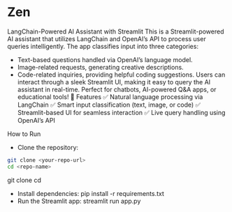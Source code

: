 # Zen

LangChain-Powered AI Assistant with Streamlit
This is a Streamlit-powered AI assistant that utilizes LangChain and OpenAI’s API to process user queries intelligently. The app classifies input into three categories:
- Text-based questions handled via OpenAI’s language model.
- Image-related requests, generating creative descriptions.
- Code-related inquiries, providing helpful coding suggestions.
Users can interact through a sleek Streamlit UI, making it easy to query the AI assistant in real-time. Perfect for chatbots, AI-powered Q&A apps, or educational tools! 🚀
Features
✅ Natural language processing via LangChain
✅ Smart input classification (text, image, or code)
✅ Streamlit-based UI for seamless interaction
✅ Live query handling using OpenAI’s API

How to Run
- Clone the repository:
```bash
git clone <your-repo-url>
cd <repo-name>
```
git clone <your-repo-url>
cd <repo-name>
- Install dependencies:
pip install -r requirements.txt
- Run the Streamlit app:
streamlit run app.py


